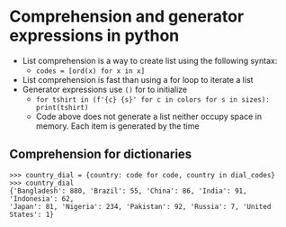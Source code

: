 # Comprehension and generator expressions in python

- List comprehension is a way to create list using the following syntax:
    - ```codes = [ord(x) for x in x]```
- List comprehension is fast than using a for loop to iterate a list
- Generator expressions use ```()``` for to initialize
    - ```for tshirt in (f'{c} {s}' for c in colors for s in sizes): print(tshirt)```
    - Code above does not generate a list neither occupy space in memory. Each item is generated by the time

## Comprehension for dictionaries


```
>>> country_dial = {country: code for code, country in dial_codes}
>>> country_dial
{'Bangladesh': 880, 'Brazil': 55, 'China': 86, 'India': 91, 'Indonesia': 62,
'Japan': 81, 'Nigeria': 234, 'Pakistan': 92, 'Russia': 7, 'United States': 1}
```
